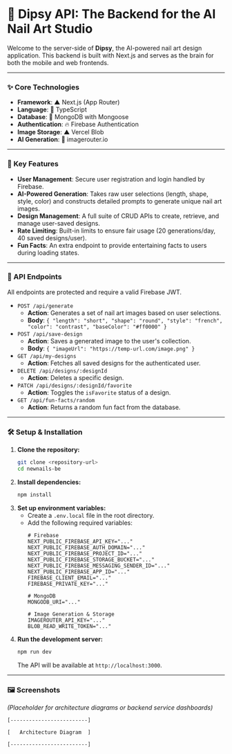 # 💅 Dipsy API: The Backend for the AI Nail Art Studio

Welcome to the server-side of **Dipsy**, the AI-powered nail art design application. This backend is built with Next.js and serves as the brain for both the mobile and web frontends.

---

### ✨ Core Technologies

-   **Framework**: ▲ Next.js (App Router)
-   **Language**: 🔵 TypeScript
-   **Database**: 🍃 MongoDB with Mongoose
-   **Authentication**: 🔥 Firebase Authentication
-   **Image Storage**: ▲ Vercel Blob
-   **AI Generation**: 🤖 imagerouter.io

---

### 🚀 Key Features

-   **User Management**: Secure user registration and login handled by Firebase.
-   **AI-Powered Generation**: Takes raw user selections (length, shape, style, color) and constructs detailed prompts to generate unique nail art images.
-   **Design Management**: A full suite of CRUD APIs to create, retrieve, and manage user-saved designs.
-   **Rate Limiting**: Built-in limits to ensure fair usage (20 generations/day, 40 saved designs/user).
-   **Fun Facts**: An extra endpoint to provide entertaining facts to users during loading states.

---

### 🔌 API Endpoints

All endpoints are protected and require a valid Firebase JWT.

-   `POST /api/generate`
    -   **Action**: Generates a set of nail art images based on user selections.
    -   **Body**: `{ "length": "short", "shape": "round", "style": "french", "color": "contrast", "baseColor": "#ff0000" }`
-   `POST /api/save-design`
    -   **Action**: Saves a generated image to the user's collection.
    -   **Body**: `{ "imageUrl": "https://temp-url.com/image.png" }`
-   `GET /api/my-designs`
    -   **Action**: Fetches all saved designs for the authenticated user.
-   `DELETE /api/designs/:designId`
    -   **Action**: Deletes a specific design.
-   `PATCH /api/designs/:designId/favorite`
    -   **Action**: Toggles the `isFavorite` status of a design.
-   `GET /api/fun-facts/random`
    -   **Action**: Returns a random fun fact from the database.

---

### 🛠️ Setup & Installation

1.  **Clone the repository:**
    ```bash
    git clone <repository-url>
    cd newnails-be
    ```
2.  **Install dependencies:**
    ```bash
    npm install
    ```
3.  **Set up environment variables:**
    -   Create a `.env.local` file in the root directory.
    -   Add the following required variables:
        ```env
        # Firebase
        NEXT_PUBLIC_FIREBASE_API_KEY="..."
        NEXT_PUBLIC_FIREBASE_AUTH_DOMAIN="..."
        NEXT_PUBLIC_FIREBASE_PROJECT_ID="..."
        NEXT_PUBLIC_FIREBASE_STORAGE_BUCKET="..."
        NEXT_PUBLIC_FIREBASE_MESSAGING_SENDER_ID="..."
        NEXT_PUBLIC_FIREBASE_APP_ID="..."
        FIREBASE_CLIENT_EMAIL="..."
        FIREBASE_PRIVATE_KEY="..."

        # MongoDB
        MONGODB_URI="..."

        # Image Generation & Storage
        IMAGEROUTER_API_KEY="..."
        BLOB_READ_WRITE_TOKEN="..."
        ```
4.  **Run the development server:**
    ```bash
    npm run dev
    ```
    The API will be available at `http://localhost:3000`.

---

### 🖼️ Screenshots

*(Placeholder for architecture diagrams or backend service dashboards)*

`[-------------------------]`

`[   Architecture Diagram  ]`

`[-------------------------]`